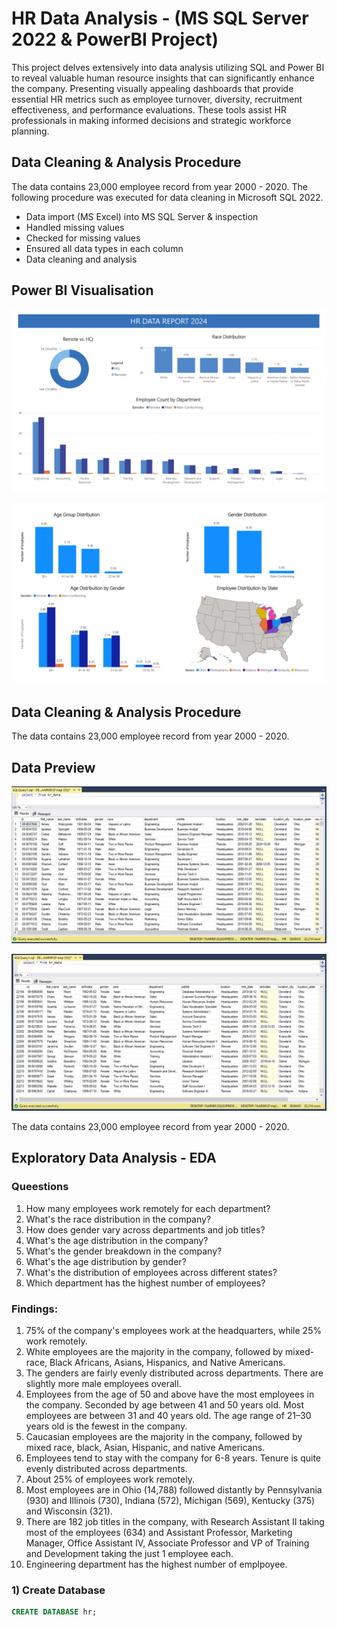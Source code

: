 # HR Data Analysis - (MS SQL Server 2022 & PowerBI Project)

This project delves extensively into data analysis utilizing SQL and Power BI to reveal valuable human resource insights that can significantly enhance the company. Presenting visually appealing dashboards that provide essential HR metrics such as employee turnover, diversity, recruitment effectiveness, and performance evaluations. These tools assist HR professionals in making informed decisions and strategic workforce planning.

## Data Cleaning & Analysis Procedure
The data contains 23,000 employee record from year 2000 - 2020.
The following procedure was executed for data cleaning in Microsoft SQL 2022.

- Data import (MS Excel) into MS SQL Server & inspection
- Handled missing values
- Checked for missing values
- Ensured all data types in each column
- Data cleaning and analysis
  
## Power BI Visualisation
![Page-1](https://github.com/davidadabao/HR-Data-Project/blob/main/HR%20Data_Page_1.jpg)

![Page-2](https://github.com/davidadabao/HR-Data-Project/blob/main/HR%20Data_Page_2.jpg)

## Data Cleaning & Analysis Procedure
The data contains 23,000 employee record from year 2000 - 2020.

## Data Preview
![Page-1](https://github.com/davidadabao/HR-Data-Project/blob/main/1.JPG)

![Page-2](https://github.com/davidadabao/HR-Data-Project/blob/main/2.JPG)

The data contains 23,000 employee record from year 2000 - 2020.

## Exploratory Data Analysis - EDA
### Queestions
1)	How many employees work remotely for each department? 
2)	What's the race distribution in the company? 
3)	How does gender vary across departments and job titles?
4)	What's the age distribution in the company?
5)	What's the gender breakdown in the company?
6)  What's the age distribution by gender?	
7)	What's the distribution of employees across different states?
8)	Which department has the highest number of employees?

### Findings:
1)	75% of the company's employees work at the headquarters, while 25% work remotely.
2)	White employees are the majority in the company, followed by mixed-race, Black Africans, Asians, Hispanics, and Native Americans.
3)	The genders are fairly evenly distributed across departments. There are slightly more male employees overall.
4)	Employees from the age of 50 and above have the most employees in the company. Seconded by age between 41 and 50 years old. Most employees are between 31 and 40 years old. The age range of 21–30 years old is the fewest in the company.
5)	Caucasian employees are the majority in the company, followed by mixed race, black, Asian, Hispanic, and native Americans.
8)	Employees tend to stay with the company for 6-8 years. Tenure is quite evenly distributed across departments.
9)	About 25% of employees work remotely.
10)	Most employees are in Ohio (14,788) followed distantly by Pennsylvania (930) and Illinois (730), Indiana (572), Michigan (569), Kentucky (375) and Wisconsin (321).
11)	There are 182 job titles in the company, with Research Assistant II taking most of the employees (634) and Assistant Professor, Marketing Manager, Office Assistant IV, Associate Professor and VP of Training and Development taking the just 1 employee each.
8)	Engineering department has the highest number of emplpoyee.

### 1) Create Database
``` SQL
CREATE DATABASE hr;
```


